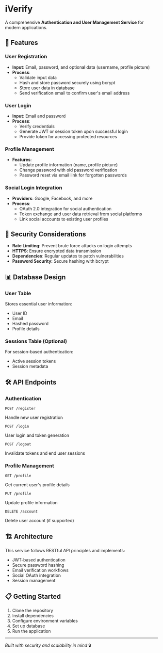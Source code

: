 # iVerify

A comprehensive **Authentication and User Management Service** for modern applications.

## 🚀 Features

### User Registration
- **Input**: Email, password, and optional data (username, profile picture)
- **Process**:
  - Validate input data
  - Hash and store password securely using bcrypt
  - Store user data in database
  - Send verification email to confirm user's email address

### User Login
- **Input**: Email and password
- **Process**:
  - Verify credentials
  - Generate JWT or session token upon successful login
  - Provide token for accessing protected resources

### Profile Management
- **Features**:
  - Update profile information (name, profile picture)
  - Change password with old password verification
  - Password reset via email link for forgotten passwords

### Social Login Integration
- **Providers**: Google, Facebook, and more
- **Process**:
  - OAuth 2.0 integration for social authentication
  - Token exchange and user data retrieval from social platforms
  - Link social accounts to existing user profiles

## 🔐 Security Considerations

- **Rate Limiting**: Prevent brute force attacks on login attempts
- **HTTPS**: Ensure encrypted data transmission
- **Dependencies**: Regular updates to patch vulnerabilities
- **Password Security**: Secure hashing with bcrypt

## 📊 Database Design

### User Table
Stores essential user information:
- User ID
- Email
- Hashed password
- Profile details

### Sessions Table (Optional)
For session-based authentication:
- Active session tokens
- Session metadata

## 🛠 API Endpoints

### Authentication
```http
POST /register
```
Handle new user registration

```http
POST /login
```
User login and token generation

```http
POST /logout
```
Invalidate tokens and end user sessions

### Profile Management
```http
GET /profile
```
Get current user's profile details

```http
PUT /profile
```
Update profile information

```http
DELETE /account
```
Delete user account (if supported)

## 🏗 Architecture

This service follows RESTful API principles and implements:
- JWT-based authentication
- Secure password hashing
- Email verification workflows
- Social OAuth integration
- Session management

## 📋 Getting Started

1. Clone the repository
2. Install dependencies
3. Configure environment variables
4. Set up database
5. Run the application

---

*Built with security and scalability in mind* 🔒
